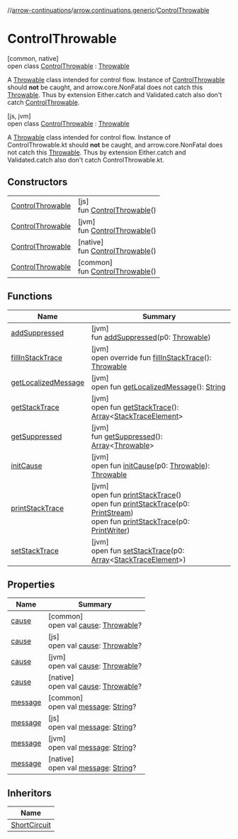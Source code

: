 //[arrow-continuations](../../../index.md)/[arrow.continuations.generic](../index.md)/[ControlThrowable](index.md)

# ControlThrowable

[common, native]\
open class [ControlThrowable](index.md) : [Throwable](https://kotlinlang.org/api/latest/jvm/stdlib/kotlin/-throwable/index.html)

A [Throwable](https://kotlinlang.org/api/latest/jvm/stdlib/kotlin/-throwable/index.html) class intended for control flow. Instance of [ControlThrowable](index.md) should **not** be caught, and arrow.core.NonFatal does not catch this [Throwable](https://kotlinlang.org/api/latest/jvm/stdlib/kotlin/-throwable/index.html). Thus by extension Either.catch and Validated.catch also don't catch [ControlThrowable](index.md).

[js, jvm]\
open class [ControlThrowable](index.md) : [Throwable](https://kotlinlang.org/api/latest/jvm/stdlib/kotlin/-throwable/index.html)

A [Throwable](https://kotlinlang.org/api/latest/jvm/stdlib/kotlin/-throwable/index.html) class intended for control flow. Instance of ControlThrowable.kt should **not** be caught, and arrow.core.NonFatal does not catch this [Throwable](https://kotlinlang.org/api/latest/jvm/stdlib/kotlin/-throwable/index.html). Thus by extension Either.catch and Validated.catch also don't catch ControlThrowable.kt.

## Constructors

| | |
|---|---|
| [ControlThrowable](-control-throwable.md) | [js]<br>fun [ControlThrowable](-control-throwable.md)() |
| [ControlThrowable](-control-throwable.md) | [jvm]<br>fun [ControlThrowable](-control-throwable.md)() |
| [ControlThrowable](-control-throwable.md) | [native]<br>fun [ControlThrowable](-control-throwable.md)() |
| [ControlThrowable](-control-throwable.md) | [common]<br>fun [ControlThrowable](-control-throwable.md)() |

## Functions

| Name | Summary |
|---|---|
| [addSuppressed](index.md#282858770%2FFunctions%2F1445001142) | [jvm]<br>fun [addSuppressed](index.md#282858770%2FFunctions%2F1445001142)(p0: [Throwable](https://kotlinlang.org/api/latest/jvm/stdlib/kotlin/-throwable/index.html)) |
| [fillInStackTrace](fill-in-stack-trace.md) | [jvm]<br>open override fun [fillInStackTrace](fill-in-stack-trace.md)(): [Throwable](https://kotlinlang.org/api/latest/jvm/stdlib/kotlin/-throwable/index.html) |
| [getLocalizedMessage](index.md#1043865560%2FFunctions%2F1445001142) | [jvm]<br>open fun [getLocalizedMessage](index.md#1043865560%2FFunctions%2F1445001142)(): [String](https://kotlinlang.org/api/latest/jvm/stdlib/kotlin/-string/index.html) |
| [getStackTrace](index.md#2050903719%2FFunctions%2F1445001142) | [jvm]<br>open fun [getStackTrace](index.md#2050903719%2FFunctions%2F1445001142)(): [Array](https://kotlinlang.org/api/latest/jvm/stdlib/kotlin/-array/index.html)&lt;[StackTraceElement](https://docs.oracle.com/javase/8/docs/api/java/lang/StackTraceElement.html)&gt; |
| [getSuppressed](index.md#672492560%2FFunctions%2F1445001142) | [jvm]<br>fun [getSuppressed](index.md#672492560%2FFunctions%2F1445001142)(): [Array](https://kotlinlang.org/api/latest/jvm/stdlib/kotlin/-array/index.html)&lt;[Throwable](https://kotlinlang.org/api/latest/jvm/stdlib/kotlin/-throwable/index.html)&gt; |
| [initCause](index.md#-418225042%2FFunctions%2F1445001142) | [jvm]<br>open fun [initCause](index.md#-418225042%2FFunctions%2F1445001142)(p0: [Throwable](https://kotlinlang.org/api/latest/jvm/stdlib/kotlin/-throwable/index.html)): [Throwable](https://kotlinlang.org/api/latest/jvm/stdlib/kotlin/-throwable/index.html) |
| [printStackTrace](index.md#-1769529168%2FFunctions%2F1445001142) | [jvm]<br>open fun [printStackTrace](index.md#-1769529168%2FFunctions%2F1445001142)()<br>open fun [printStackTrace](index.md#1841853697%2FFunctions%2F1445001142)(p0: [PrintStream](https://docs.oracle.com/javase/8/docs/api/java/io/PrintStream.html))<br>open fun [printStackTrace](index.md#1175535278%2FFunctions%2F1445001142)(p0: [PrintWriter](https://docs.oracle.com/javase/8/docs/api/java/io/PrintWriter.html)) |
| [setStackTrace](index.md#2135801318%2FFunctions%2F1445001142) | [jvm]<br>open fun [setStackTrace](index.md#2135801318%2FFunctions%2F1445001142)(p0: [Array](https://kotlinlang.org/api/latest/jvm/stdlib/kotlin/-array/index.html)&lt;[StackTraceElement](https://docs.oracle.com/javase/8/docs/api/java/lang/StackTraceElement.html)&gt;) |

## Properties

| Name | Summary |
|---|---|
| [cause](index.md#-654012527%2FProperties%2F1378859840) | [common]<br>open val [cause](index.md#-654012527%2FProperties%2F1378859840): [Throwable](https://kotlinlang.org/api/latest/jvm/stdlib/kotlin/-throwable/index.html)? |
| [cause](index.md#-654012527%2FProperties%2F606036706) | [js]<br>open val [cause](index.md#-654012527%2FProperties%2F606036706): [Throwable](https://kotlinlang.org/api/latest/jvm/stdlib/kotlin/-throwable/index.html)? |
| [cause](index.md#-654012527%2FProperties%2F1445001142) | [jvm]<br>open val [cause](index.md#-654012527%2FProperties%2F1445001142): [Throwable](https://kotlinlang.org/api/latest/jvm/stdlib/kotlin/-throwable/index.html)? |
| [cause](index.md#-654012527%2FProperties%2F-588295404) | [native]<br>open val [cause](index.md#-654012527%2FProperties%2F-588295404): [Throwable](https://kotlinlang.org/api/latest/jvm/stdlib/kotlin/-throwable/index.html)? |
| [message](index.md#1824300659%2FProperties%2F1378859840) | [common]<br>open val [message](index.md#1824300659%2FProperties%2F1378859840): [String](https://kotlinlang.org/api/latest/jvm/stdlib/kotlin/-string/index.html)? |
| [message](index.md#1824300659%2FProperties%2F606036706) | [js]<br>open val [message](index.md#1824300659%2FProperties%2F606036706): [String](https://kotlinlang.org/api/latest/jvm/stdlib/kotlin/-string/index.html)? |
| [message](index.md#1824300659%2FProperties%2F1445001142) | [jvm]<br>open val [message](index.md#1824300659%2FProperties%2F1445001142): [String](https://kotlinlang.org/api/latest/jvm/stdlib/kotlin/-string/index.html)? |
| [message](index.md#1824300659%2FProperties%2F-588295404) | [native]<br>open val [message](index.md#1824300659%2FProperties%2F-588295404): [String](https://kotlinlang.org/api/latest/jvm/stdlib/kotlin/-string/index.html)? |

## Inheritors

| Name |
|---|
| [ShortCircuit](../-short-circuit/index.md) |
